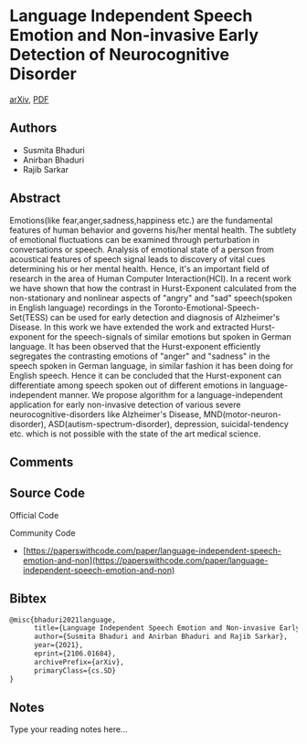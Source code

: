 
# Language Independent Speech Emotion and Non-invasive Early Detection of Neurocognitive Disorder

[arXiv](https://arxiv.org/abs/2106.01684), [PDF](https://arxiv.org/pdf/2106.01684.pdf)

## Authors

- Susmita Bhaduri
- Anirban Bhaduri
- Rajib Sarkar

## Abstract

Emotions(like fear,anger,sadness,happiness etc.) are the fundamental features of human behavior and governs his/her mental health. The subtlety of emotional fluctuations can be examined through perturbation in conversations or speech. Analysis of emotional state of a person from acoustical features of speech signal leads to discovery of vital cues determining his or her mental health. Hence, it's an important field of research in the area of Human Computer Interaction(HCI). In a recent work we have shown that how the contrast in Hurst-Exponent calculated from the non-stationary and nonlinear aspects of "angry" and "sad" speech(spoken in English language) recordings in the Toronto-Emotional-Speech-Set(TESS) can be used for early detection and diagnosis of Alzheimer's Disease. In this work we have extended the work and extracted Hurst-exponent for the speech-signals of similar emotions but spoken in German language. It has been observed that the Hurst-exponent efficiently segregates the contrasting emotions of "anger" and "sadness" in the speech spoken in German language, in similar fashion it has been doing for English speech. Hence it can be concluded that the Hurst-exponent can differentiate among speech spoken out of different emotions in language-independent manner. We propose algorithm for a language-independent application for early non-invasive detection of various severe neurocognitive-disorders like Alzheimer's Disease, MND(motor-neuron-disorder), ASD(autism-spectrum-disorder), depression, suicidal-tendency etc. which is not possible with the state of the art medical science.

## Comments



## Source Code

Official Code



Community Code

- [https://paperswithcode.com/paper/language-independent-speech-emotion-and-non](https://paperswithcode.com/paper/language-independent-speech-emotion-and-non)

## Bibtex

```tex
@misc{bhaduri2021language,
      title={Language Independent Speech Emotion and Non-invasive Early Detection of Neurocognitive Disorder}, 
      author={Susmita Bhaduri and Anirban Bhaduri and Rajib Sarkar},
      year={2021},
      eprint={2106.01684},
      archivePrefix={arXiv},
      primaryClass={cs.SD}
}
```

## Notes

Type your reading notes here...

